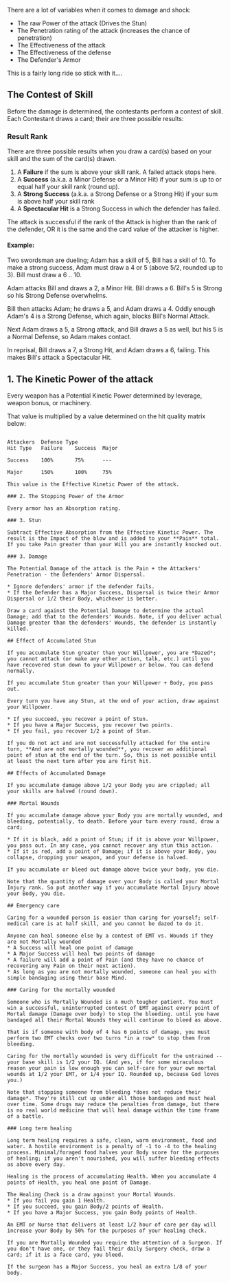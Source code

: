 There are a lot of variables when it comes to damage and shock:

* The raw Power of the attack (Drives the Stun)
* The Penetration rating of the attack (increases the chance of penetration)
* The Effectiveness of the attack
* The Effectiveness of the defense
* The Defender's Armor

This is a fairly long ride so stick with it....

## The Contest of Skill 

Before the damage is determined, the contestants perform a contest of skill. Each Contestant draws a card; their are three possible results: 

### Result Rank

There are three possible results when you draw a card(s) based on your skill and the sum of the card(s) drawn. 

1. A **Failure** if the sum is above your skill rank. A failed attack stops here.
2. A **Success** (a.k.a. a Minor Defense or a Minor Hit) if your sum is up to or equal half your skill rank (round up). 
3. A **Strong Success** (a.k.a. a Strong Defense or a Strong Hit) if your sum is above half your skill rank
4. A **Spectacular Hit** is a Strong Success in which the defender has failed. 

The attack is successful if the rank of the Attack is higher than the rank of the defender, OR it is the same and the card value of the attacker is higher. 

#### Example: 

Two swordsman are dueling; Adam has a skill of 5, Bill has a skill of 10. To make a strong success, Adam must draw a 4 or 5 (above 5/2, rounded up to 3). Bill must draw a 6 .. 10.

Adam attacks Bill and draws a 2, a Minor Hit. Bill draws a 6. Bill's 5 is Strong so his Strong Defense overwhelms. 

Bill then attacks Adam; he draws a 5, and Adam draws a 4. Oddly enough Adam's 4 is a Strong Defense, which again, blocks Bill's Normal Attack. 

Next Adam draws a 5, a Strong attack, and Bill draws a 5 as well, but his 5 is a Normal Defense, so Adam makes contact. 

In reprisal, Bill draws a 7, a Strong Hit, and Adam draws a 6, failing. This makes Bill's attack a Spectacular Hit. 

## 1. The Kinetic Power of the attack

Every weapon has a Potential Kinetic Power determined by leverage, weapon bonus, or machinery. 

That value is multiplied by a value determined on the hit quality matrix below:

````

Attackers  Defense Type
Hit Type   Failure    Success  Major

Success    100%       75%      ---

Major      150%       100%     75%

This value is the Effective Kinetic Power of the attack. 

### 2. The Stopping Power of the Armor

Every armor has an Absorption rating. 

### 3. Stun

Subtract Effective Absorption from the Effective Kinetic Power. The result is the Impact of the blow and is added to your **Pain** total. If you take Pain greater than your Will you are instantly knocked out. 

### 3. Damage 

The Potential Damage of the attack is the Pain + the Attackers' Penetration - the Defenders' Armor Dispersal. 

* Ignore defenders' armor if the defender fails. 
* If the Defender has a Major Success, Dispersal is twice their Armor Dispersal or 1/2 their Body, whichever is better.  

Draw a card against the Potential Damage to determine the actual Damage; add that to the defenders' Wounds. Note, if you deliver actual Damage greater than the defenders' Wounds, the defender is instantly killed. 

## Effect of Accumulated Stun

If you accumulate Stun greater than your Willpower, you are *Dazed*; you cannot attack (or make any other action, talk, etc.) until you have recovered stun down to your Willpower or below. You can defend normally.

If you accumulate Stun greater than your Willpower + Body, you pass out. 

Every turn you have any Stun, at the end of your action, draw against your Willpower. 

* If you succeed, you recover a point of Stun. 
* If you have a Major Success, you recover two points. 
* If you fail, you recover 1/2 a point of Stun. 

If you do not act and are not successfully attacked for the entire turn, **And are not mortally wounded**, you recover an additional point of stun at the end of the turn. So, this is not possible until at least the next turn after you are first hit. 

## Effects of Accumulated Damage

If you accumulate damage above 1/2 your Body you are crippled; all your skills are halved (round down). 

### Mortal Wounds

If you accumulate damage above your Body you are mortally wounded, and bleeding, potentially, to death. Before your turn every round, draw a card;

* If it is black, add a point of Stun; if it is above your Willpower, you pass out. In any case, you cannot recover any stun this action. 
* If it is red, add a point of Damage; if it is above your Body, you collapse, dropping your weapon, and your defense is halved. 

If you accumulate or bleed out damage above twice your body, you die. 

Note that the quantity of damage over your Body is called your Mortal Injury rank. So put another way if you accumulate Mortal Injury above your Body, you die. 

## Emergency care

Caring for a wounded person is easier than caring for yourself; self-medical care is at half skill, and you cannot be dazed to do it. 

Anyone can heal someone else by a contest of EMT vs. Wounds if they are not Mortally wounded 
* A Success will heal one point of damage
* A Major Success will heal two points of damage
* A failure will add a point of Pain (and they have no chance of recovering any Pain on their next action). 
* As long as you are not mortally wounded, someone can heal you with simple bandaging using their base Mind. 

### Caring for the mortally wounded

Someone who is Mortally Wounded is a much tougher patient. You must win a successful, uninterrupted contest of EMT against every point of Mortal damage (Damage over body) to stop the bleeding. until you have bandaged all their Mortal Wounds they will continue to bleed as above. 

That is if someone with body of 4 has 6 points of damage, you must perform two EMT checks over two turns *in a row* to stop them from bleeding. 

Caring for the mortally wounded is very difficult for the untrained -- your base skill is 1/2 your IQ. (And yes, if for some miraculous reason your pain is low enough you can self-care for your own mortal wounds at 1/2 your EMT, or 1/4 your IQ. Rounded up, because God loves you.)

Note that stopping someone from bleeding *does not reduce their damage*. They're still cut up under all those bandages and must heal over time. Some drugs may reduce the penalties from damage, but there is no real world medicine that will heal damage within the time frame of a battle. 

### Long term healing

Long term healing requires a safe, clean, warm environment, food and water. A hostile environment is a penalty of -1 to -4 to the healing process. Minimal/foraged food halves your Body score for the purposes of healing; if you aren't nourished, you will suffer bleeding effects as above every day. 

Healing is the process of accumulating Health. When you accumulate 4 points of Health, you heal one point of Damage. 

The Healing Check is a draw against your Mortal Wounds. 
* If you fail you gain 1 Health.
* If you succeed, you gain Body/2 points of Health.   
* If you have a Major Success, you gain Body points of Health.

An EMT or Nurse that delivers at least 1/2 hour of care per day will increase your Body by 50% for the purposes of your healing check. 

If you are Mortally Wounded you require the attention of a Surgeon. If you don't have one, or they fail their daily Surgery check, draw a card; if it is a face card, you bleed. 

If the surgeon has a Major Success, you heal an extra 1/8 of your body.